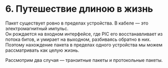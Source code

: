 # 6. Путешествие длиною в жизнь

Пакет существует ровно в пределах устройства. В кабеле — это электромагнитный импульс.  
Он рождается на входном интерфейсе, где PIC его восстанавливает из потока битов, и умирает на выходном, разбиваясь обратно в них.  
Поэтому нахождение пакета в пределах одного устройства мы можем рассматривать как целую жизнь.

Рассмотрим два случая — транзитные пакеты и протокольные пакеты.

